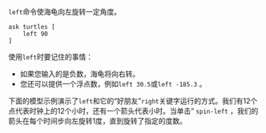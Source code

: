 `left`命令使海龟向左旋转一定角度。



```
ask turtles [
	left 90
]
```


使用`left`时要记住的事情：

- 如果您输入的是负数，海龟将向右转。
- 您还可以提供一个浮点数，例如`left 30.5`或`left -185.3` 。


下面的模型示例演示了`left`和它的“好朋友”`right`关键字运行的方式。我们有12个点代表时钟上的12个小时，还有一个箭头代表小时。当单击“ `spin-left` ，我们的箭头在每个时间步向左旋转1度，直到旋转了指定的度数。
